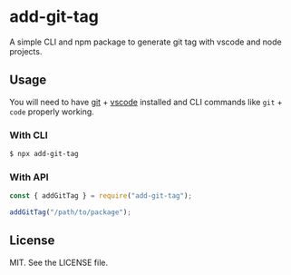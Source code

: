 # add-git-tag

A simple CLI and npm package to generate git tag with vscode and node projects.

## Usage

You will need to have [git](https://git-scm.com/downloads) + [vscode](https://code.visualstudio.com/Download) installed and CLI commands like `git` + `code` properly working.

### With CLI

```bash
$ npx add-git-tag
```

### With API

```js
const { addGitTag } = require("add-git-tag");

addGitTag("/path/to/package");
```

## License

MIT. See the LICENSE file.
